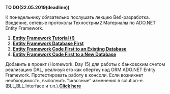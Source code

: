 <b>TO DO(22.05.2019(deadline))</b>

К понедельнику обязательно послушать лекцию
Веб-разработка. Введение, сетевые протоколы Технострим2
Материалы по ADO.NET Entity Framework.
1. **[Entity Framework Tutorial (!)](https://www.entityframeworktutorial.net/)**
2. **[Entity Framework Database First](https://docs.microsoft.com/ru-ru/ef/ef6/modeling/designer/workflows/database-first)**
3. **[Entity Framework Code First to an Existing Database](https://docs.microsoft.com/ru-ru/ef/ef6/modeling/code-first/workflows/existing-database)**
4. **[Entity Framework Code First to a New Database](https://docs.microsoft.com/ru-ru/ef/ef6/modeling/code-first/workflows/new-database)**

Добавить в проект (Homework. Day 15) для работы с банковским счетом реализацию
DAL, реализуя его как обертку над ORM ADO.NET Entity Framework. Протестировать
работу в консоли. Если возникнет необходимость, выполнить ”сквозные” изменения в
solution-e. (BLL,BLL.Interface и т.п.).**[Click here](https://github.com/RyokoAzuno/EPAM.BSUIR.Training/tree/master/NET.S.2019.Kazimirau.15)**

